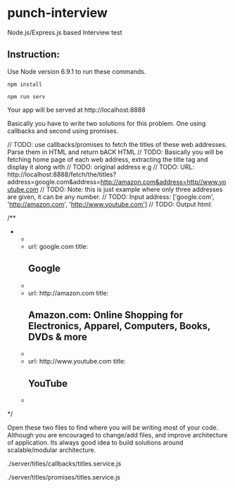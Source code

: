 # punch-interview
Node.js/Express.js based Interview test



## Instruction:
Use Node version 6.9.1 to run these commands.

`npm install`

`npm run serv`

Your app will be served at http://localhost:8888

Basically you have to write two solutions for this problem. One using callbacks and second using promises.

  // TODO: use callbacks/promises to fetch the titles of these web addresses. Parse them in HTML and return bACK HTML
  // TODO: Basically you will be fetching home page of each web address, extracting the title tag and display it along with
  // TODO: original address e.g
  // TODO: URL: http://localhost:8888/fetch/the/titles?address=google.com&address=http://amazon.com&address=http//www.youtube.com
  // TODO: Note: this is just example where only three addresses are given, it can be any number.
  // TODO: Input address: ['google.com', 'http://amazon.com', 'http://www.youtube.com']
  // TODO: Output html:

  /**
   * <ul>
   *  <li>url: google.com title: <h2>Google</h2></li>
   *  <li>url: http://amazon.com title: <h2>Amazon.com: Online Shopping for Electronics, Apparel, Computers, Books, DVDs & more</h2></li>
   *  <li>url: http://www.youtube.com title: <h2>YouTube</h2></li>
   * </ul>
   */
   

Open these two files to find where you will be writing most of your code. Although you are encouraged to change/add files, and improve
architecture of application. Its always good idea to build solutions around scalable/modular architecture.

./server/titles/callbacks/titles.service.js

./server/titles/promises/titles.service.js
